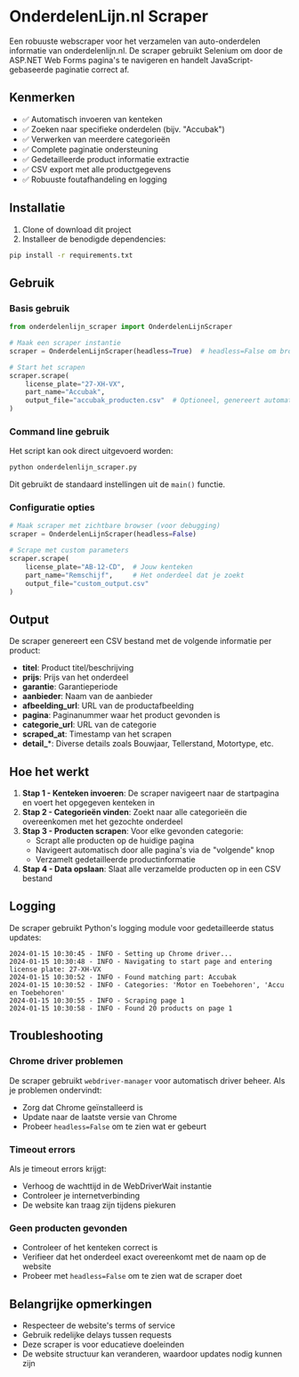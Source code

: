 # OnderdelenLijn.nl Scraper

Een robuuste webscraper voor het verzamelen van auto-onderdelen informatie van onderdelenlijn.nl. De scraper gebruikt Selenium om door de ASP.NET Web Forms pagina's te navigeren en handelt JavaScript-gebaseerde paginatie correct af.

## Kenmerken

- ✅ Automatisch invoeren van kenteken
- ✅ Zoeken naar specifieke onderdelen (bijv. "Accubak")
- ✅ Verwerken van meerdere categorieën
- ✅ Complete paginatie ondersteuning
- ✅ Gedetailleerde product informatie extractie
- ✅ CSV export met alle productgegevens
- ✅ Robuuste foutafhandeling en logging

## Installatie

1. Clone of download dit project
2. Installeer de benodigde dependencies:

```bash
pip install -r requirements.txt
```

## Gebruik

### Basis gebruik

```python
from onderdelenlijn_scraper import OnderdelenLijnScraper

# Maak een scraper instantie
scraper = OnderdelenLijnScraper(headless=True)  # headless=False om browser te zien

# Start het scrapen
scraper.scrape(
    license_plate="27-XH-VX",
    part_name="Accubak",
    output_file="accubak_producten.csv"  # Optioneel, genereert automatisch naam als niet opgegeven
)
```

### Command line gebruik

Het script kan ook direct uitgevoerd worden:

```bash
python onderdelenlijn_scraper.py
```

Dit gebruikt de standaard instellingen uit de `main()` functie.

### Configuratie opties

```python
# Maak scraper met zichtbare browser (voor debugging)
scraper = OnderdelenLijnScraper(headless=False)

# Scrape met custom parameters
scraper.scrape(
    license_plate="AB-12-CD",  # Jouw kenteken
    part_name="Remschijf",     # Het onderdeel dat je zoekt
    output_file="custom_output.csv"
)
```

## Output

De scraper genereert een CSV bestand met de volgende informatie per product:

- **titel**: Product titel/beschrijving
- **prijs**: Prijs van het onderdeel
- **garantie**: Garantieperiode
- **aanbieder**: Naam van de aanbieder
- **afbeelding_url**: URL van de productafbeelding
- **pagina**: Paginanummer waar het product gevonden is
- **categorie_url**: URL van de categorie
- **scraped_at**: Timestamp van het scrapen
- **detail_***: Diverse details zoals Bouwjaar, Tellerstand, Motortype, etc.

## Hoe het werkt

1. **Stap 1 - Kenteken invoeren**: De scraper navigeert naar de startpagina en voert het opgegeven kenteken in
2. **Stap 2 - Categorieën vinden**: Zoekt naar alle categorieën die overeenkomen met het gezochte onderdeel
3. **Stap 3 - Producten scrapen**: Voor elke gevonden categorie:
   - Scrapt alle producten op de huidige pagina
   - Navigeert automatisch door alle pagina's via de "volgende" knop
   - Verzamelt gedetailleerde productinformatie
4. **Stap 4 - Data opslaan**: Slaat alle verzamelde producten op in een CSV bestand

## Logging

De scraper gebruikt Python's logging module voor gedetailleerde status updates:

```
2024-01-15 10:30:45 - INFO - Setting up Chrome driver...
2024-01-15 10:30:48 - INFO - Navigating to start page and entering license plate: 27-XH-VX
2024-01-15 10:30:52 - INFO - Found matching part: Accubak
2024-01-15 10:30:52 - INFO - Categories: 'Motor en Toebehoren', 'Accu en Toebehoren'
2024-01-15 10:30:55 - INFO - Scraping page 1
2024-01-15 10:30:58 - INFO - Found 20 products on page 1
```

## Troubleshooting

### Chrome driver problemen
De scraper gebruikt `webdriver-manager` voor automatisch driver beheer. Als je problemen ondervindt:
- Zorg dat Chrome geïnstalleerd is
- Update naar de laatste versie van Chrome
- Probeer `headless=False` om te zien wat er gebeurt

### Timeout errors
Als je timeout errors krijgt:
- Verhoog de wachttijd in de WebDriverWait instantie
- Controleer je internetverbinding
- De website kan traag zijn tijdens piekuren

### Geen producten gevonden
- Controleer of het kenteken correct is
- Verifieer dat het onderdeel exact overeenkomt met de naam op de website
- Probeer met `headless=False` om te zien wat de scraper doet

## Belangrijke opmerkingen

- Respecteer de website's terms of service
- Gebruik redelijke delays tussen requests
- Deze scraper is voor educatieve doeleinden
- De website structuur kan veranderen, waardoor updates nodig kunnen zijn